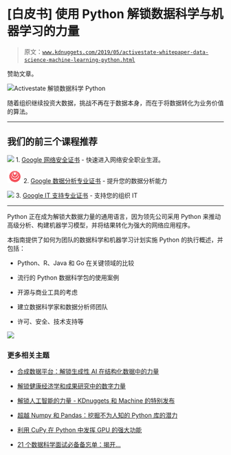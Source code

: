 # [白皮书] 使用 Python 解锁数据科学与机器学习的力量

> 原文：[`www.kdnuggets.com/2019/05/activestate-whitepaper-data-science-machine-learning-python.html`](https://www.kdnuggets.com/2019/05/activestate-whitepaper-data-science-machine-learning-python.html)

赞助文章。

![Activestate 解锁数据科学 Python](https://www.activestate.com/resources/white-papers/unlocking-power-data-science-machine-learning-python/?utm_campaign=unlocking-power-data-science&utm_medium=referral&utm_source=kdnuggets&utm_content=2019-05-08-kdnuggets-article)

随着组织继续投资大数据，挑战不再在于数据本身，而在于将数据转化为业务价值的算法。

* * *

## 我们的前三个课程推荐

![](img/0244c01ba9267c002ef39d4907e0b8fb.png) 1\. [Google 网络安全证书](https://www.kdnuggets.com/google-cybersecurity) - 快速进入网络安全职业生涯。

![](img/e225c49c3c91745821c8c0368bf04711.png) 2\. [Google 数据分析专业证书](https://www.kdnuggets.com/google-data-analytics) - 提升您的数据分析能力

![](img/0244c01ba9267c002ef39d4907e0b8fb.png) 3\. [Google IT 支持专业证书](https://www.kdnuggets.com/google-itsupport) - 支持您的组织 IT

* * *

Python 正在成为解锁大数据力量的通用语言，因为领先公司采用 Python 来推动高级分析、构建机器学习模型，并将结果转化为强大的网络应用程序。

本指南提供了如何为团队的数据科学和机器学习计划实施 Python 的执行概述，并包括：

+   Python、R、Java 和 Go 在关键领域的比较

+   流行的 Python 数据科学包的使用案例

+   开源与商业工具的考虑

+   建立数据科学家和数据分析师团队

+   许可、安全、技术支持等

![](https://www.activestate.com/resources/white-papers/unlocking-power-data-science-machine-learning-python/?utm_campaign=unlocking-power-data-science&utm_medium=referral&utm_source=kdnuggets&utm_content=2019-05-08-kdnuggets-article)

### 更多相关主题

+   [合成数据平台：解锁生成性 AI 在结构化数据中的力量](https://www.kdnuggets.com/2023/07/synthetic-data-platforms-unlocking-power-generative-ai-structured-data.html)

+   [解锁健康经济学和成果研究中的数字力量](https://www.kdnuggets.com/2023/07/unlocking-power-numbers-health-economics-outcomes-research.html)

+   [解锁人工智能的力量 - KDnuggets 和 Machine 的特别发布](https://www.kdnuggets.com/2023/07/mlm-unlock-power-ai-special-release-kdnuggets-machine-learning-mastery.html)

+   [超越 Numpy 和 Pandas：挖掘不为人知的 Python 库的潜力](https://www.kdnuggets.com/2023/08/beyond-numpy-pandas-unlocking-potential-lesserknown-python-libraries.html)

+   [利用 CuPy 在 Python 中发挥 GPU 的强大功能](https://www.kdnuggets.com/leveraging-the-power-of-gpus-with-cupy-in-python)

+   [21 个数据科学面试必备备忘单：揭开…](https://www.kdnuggets.com/2022/06/21-cheat-sheets-data-science-interviews.html)
